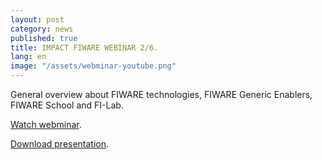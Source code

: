 ```yaml
---
layout: post
category: news
published: true
title: IMPACT FIWARE WEBINAR 2/6.
lang: en
image: "/assets/webminar-youtube.png"
---
```

General overview about FIWARE technologies, FIWARE Generic Enablers, FIWARE School and FI-Lab.

<a href="https://www.youtube.com/watch?v=2prmVDYUzI8" target="_blank"><i class="icon-s-youtube"></i> Watch webminar</a>.

<a href="/assets/Impact_Webinar-02.pdf"><i class="icon-download-1"></i> Download presentation</a>.
